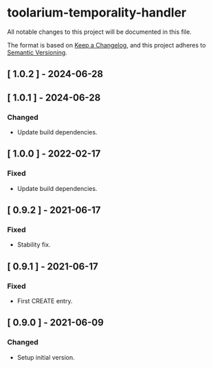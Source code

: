 # toolarium-temporality-handler

All notable changes to this project will be documented in this file.

The format is based on [Keep a Changelog](https://keepachangelog.com/en/1.0.0/),
and this project adheres to [Semantic Versioning](https://semver.org/spec/v2.0.0.html).

## [ 1.0.2 ] - 2024-06-28

## [ 1.0.1 ] - 2024-06-28
### Changed
- Update build dependencies.

## [ 1.0.0 ] - 2022-02-17
### Fixed
- Update build dependencies.

## [ 0.9.2 ] - 2021-06-17
### Fixed
- Stability fix.

## [ 0.9.1 ] - 2021-06-17
### Fixed
- First CREATE entry.

## [ 0.9.0 ] - 2021-06-09
### Changed
- Setup initial version.
